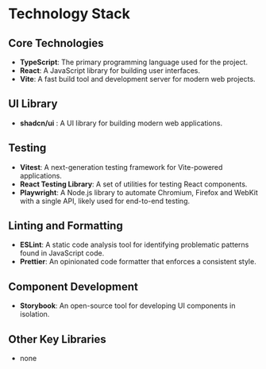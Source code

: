 # Technology Stack

## Core Technologies

* **TypeScript**: The primary programming language used for the project.
* **React**: A JavaScript library for building user interfaces.
* **Vite**: A fast build tool and development server for modern web projects.

## UI Library

* **shadcn/ui** : A UI library for building modern web applications.

## Testing

* **Vitest**: A next-generation testing framework for Vite-powered applications.
* **React Testing Library**: A set of utilities for testing React components.
* **Playwright**: A Node.js library to automate Chromium, Firefox and WebKit with a single API, likely used for end-to-end testing.

## Linting and Formatting

* **ESLint**: A static code analysis tool for identifying problematic patterns found in JavaScript code.
* **Prettier**: An opinionated code formatter that enforces a consistent style.

## Component Development

* **Storybook**: An open-source tool for developing UI components in isolation.

## Other Key Libraries

* none
